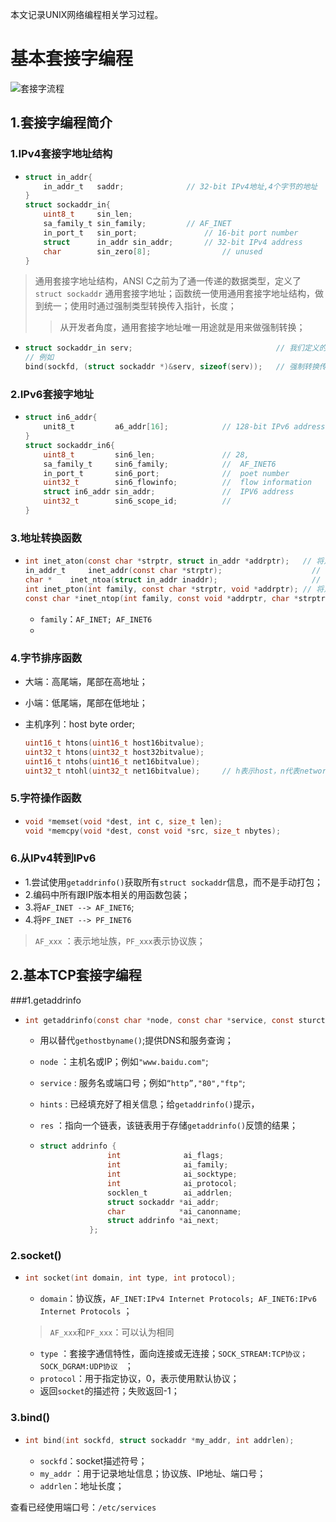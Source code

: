 本文记录UNIX网络编程相关学习过程。

# 基本套接字编程

![套接字流程](https://images0.cnblogs.com/blog/349217/201312/05232335-fb19fc7527e944d4845ef40831da4ec2.png)

## 1.套接字编程简介

### 1.IPv4套接字地址结构

-   ```c
    struct in_addr{
      	in_addr_t 	saddr;				// 32-bit IPv4地址,4个字节的地址
    }
    struct sockaddr_in{
      	uint8_t 	sin_len;				
      	sa_family_t sin_family;			// AF_INET
      	in_port_t 	sin_port;				// 16-bit port number
      	struct 		in_addr sin_addr;		// 32-bit IPv4 address
      	char 		sin_zero[8];				// unused
    }
    ```

>   通用套接字地址结构，ANSI C之前为了通一传递的数据类型，定义了`struct sockaddr` 通用套接字地址；函数统一使用通用套接字地址结构，做到统一；使用时通过强制类型转换传入指针，长度；
>
>   >   从开发者角度，通用套接字地址唯一用途就是用来做强制转换；

-   ```c
    struct sockaddr_in serv;								// 我们定义的 IPVC4 地址
    // 例如
    bind(sockfd, (struct sockaddr *)&serv, sizeof(serv));	// 强制转换传入参数
    ```

### 2.IPv6套接字地址

-   ```c
    struct in6_addr{
      	unit8_t 		a6_addr[16];			// 128-bit IPv6 address
    }
    struct sockaddr_in6{
      	uint8_t 		sin6_len;				// 28,
      	sa_family_t		sin6_family;			//	AF_INET6
      	in_port_t 		sin6_port;				//	poet number
      	uint32_t 		sin6_flowinfo;			//	flow information 
      	struct in6_addr sin_addr;				//	IPV6 address
      	uint32_t 		sin6_scope_id;			// 
    }
    ```
### 3.地址转换函数

- ```c
  int inet_aton(const char *strptr, struct in_addr *addrptr);   // 将点分字符串转为 in_addr
  in_addr_t 	inet_addr(const char *strptr);					  // 同上
  char *	inet_ntoa(struct in_addr inaddr);					  // 返回一个点分字符串指针；
  int inet_pton(int family, const char *strptr, void *addrptr); // 将点分字符串转为 
  const char *inet_ntop(int family, const void *addrptr, char *strptr, size_t len); // 相反
  ```

  - `family`：`AF_INET; AF_INET6`
  - ​
### 4.字节排序函数

-   大端：高尾端，尾部在高地址；

-   小端：低尾端，尾部在低地址；

-   主机序列：host byte order;

    ```c
    uint16_t htons(uint16_t host16bitvalue);
    uint32_t htons(uint32_t host32bitvalue);
    uint16_t ntohs(uint16_t net16bitvalue);
    uint32_t ntohl(uint32_t net16bitvalue);		// h表示host，n代表network，s表示short，l表示long
    ```

### 5.字符操作函数

- ```c
  void *memset(void *dest, int c, size_t len);
  void *memcpy(void *dest, const void *src, size_t nbytes);
  ```


### 6.从IPv4转到IPv6

-   1.尝试使用`getaddrinfo()`获取所有`struct sockaddr`信息，而不是手动打包；
-   2.编码中所有跟IP版本相关的用函数包装；
-   3.将`AF_INET --> AF_INET6`;
-   4.将`PF_INET --> PF_INET6`

>   `AF_xxx` ：表示地址族，`PF_xxx`表示协议族；

## 2.基本TCP套接字编程

###1.getaddrinfo

-   ```c
    int getaddrinfo(const char *node, const char *service, const sturct addrinfo *hints, struct addrinfo ** res);
    ```

    -   用以替代`gethostbyname()`;提供DNS和服务查询；

    -   `node` ：主机名或IP；例如`"www.baidu.com"`;

    -   `service` : 服务名或端口号；例如`“http”,"80","ftp"`;

    -   `hints` : 已经填充好了相关信息；给`getaddrinfo()`提示，

    -   `res` ：指向一个链表，该链表用于存储`getaddrinfo()`反馈的结果；

    -   ```c
        struct addrinfo {
                       int              ai_flags;
                       int              ai_family;
                       int              ai_socktype;
                       int              ai_protocol;
                       socklen_t        ai_addrlen;
                       struct sockaddr *ai_addr;
                       char            *ai_canonname;
                       struct addrinfo *ai_next;
                   };
        ```


### 2.socket()

-   ```c
    int socket(int domain, int type, int protocol);
    ```

    -   `domain`：协议族，`AF_INET:IPv4 Internet Protocols; AF_INET6:IPv6 Internet Protocols` ；

    >   `AF_xxx`和`PF_xxx`：可以认为相同

    -   `type` ：套接字通信特性，面向连接或无连接；`SOCK_STREAM:TCP协议； SOCK_DGRAM:UDP协议 ` ；
    -   `protocol`：用于指定协议，0，表示使用默认协议；
    -   返回`socket`的描述符；失败返回-1；

### 3.bind()

-   ```c
    int bind(int sockfd, struct sockaddr *my_addr, int addrlen);
    ```

    -   `sockfd`：socket描述符号；
    -   `my_addr` ：用于记录地址信息；协议族、IP地址、端口号；
    -   `addrlen`：地址长度；


查看已经使用端口号：`/etc/services`

